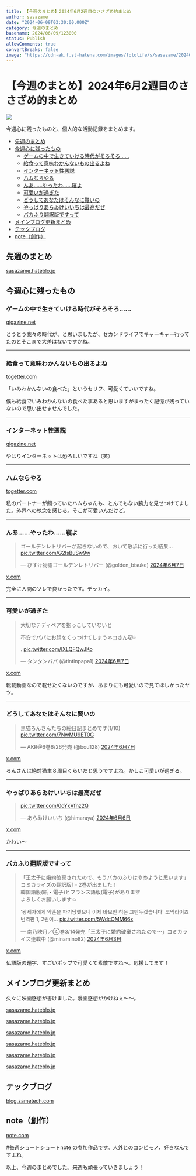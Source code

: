 ```yaml
---
title: 【今週のまとめ】2024年6月2週目のささざめ的まとめ
author: sasazame
date: "2024-06-09T03:30:00.000Z"
category: 今週のまとめ
basename: 2024/06/09/123000
status: Publish
allowComments: true
convertBreaks: false
image: "https://cdn-ak.f.st-hatena.com/images/fotolife/s/sasazame/20240602/20240602113117.png"
---
```

# 【今週のまとめ】2024年6月2週目のささざめ的まとめ

![](https://cdn-ak.f.st-hatena.com/images/fotolife/s/sasazame/20240602/20240602113117.png)

今週心に残ったものと、個人的な活動記録をまとめます。

<!-- Extended Body -->

-   [先週のまとめ](#先週のまとめ)
-   [今週心に残ったもの](#今週心に残ったもの)
    -   [ゲームの中で生きていける時代がそろそろ……](#ゲームの中で生きていける時代がそろそろ)
    -   [給食って意味わかんないもの出るよね](#給食って意味わかんないもの出るよね)
    -   [インターネット性悪説](#インターネット性悪説)
    -   [ハムならやる](#ハムならやる)
    -   [んあ……やったわ……寝よ](#んあやったわ寝よ)
    -   [可愛いが過ぎた](#可愛いが過ぎた)
    -   [どうしてあなたはそんなに賢いの](#どうしてあなたはそんなに賢いの)
    -   [やっぱりあらゐけいいちは最高だぜ](#やっぱりあらゐけいいちは最高だぜ)
    -   [バカふり翻訳版ですって](#バカふり翻訳版ですって)
-   [メインブログ更新まとめ](#メインブログ更新まとめ)
-   [テックブログ](#テックブログ)
-   [note（創作）](#note創作)

## 先週のまとめ

[sasazame.hateblo.jp](https://sasazame.hateblo.jp/entry/2024/06/02/113215)

## 今週心に残ったもの

### ゲームの中で生きていける時代がそろそろ……

[gigazine.net](https://gigazine.net/news/20240605-ikea-roblox-co-worker/)

とうとう我々の時代が、と思いましたが、セカンドライフでキャーキャー行ってたのとそこまで大差はないですかね。

* * *

### 給食って意味わかんないもの出るよね

[togetter.com](https://togetter.com/li/2377390)

「いみわかんないの食べた」というセリフ、可愛くていいですね。

僕も給食でいみわかんないの食べた事あると思いますがまったく記憶が残っていないので思い出せませんでした。

* * *

### インターネット性悪説

[gigazine.net](https://gigazine.net/news/20240606-amazon-tribe-starlink-porn-social-media/)

やはりインターネットは恐ろしいですね（笑）

* * *

### ハムならやる

[togetter.com](https://togetter.com/li/2379141)

私のパートナーが飼っていたハムちゃんも、とんでもない腕力を見せつけてました。外界への執念を感じる。そこが可愛いんだけど。

* * *

### んあ……やったわ……寝よ

> ゴールデンレトリバーが起きないので、おいて散歩に行った結果… [pic.twitter.com/G2IsBuSw9w](https://t.co/G2IsBuSw9w)
> 
> — びすけ物語ゴールデンレトリバー (@golden\_bisuke) [2024年6月7日](https://twitter.com/golden_bisuke/status/1799219311846048255?ref_src=twsrc%5Etfw)

[x.com](https://x.com/golden_bisuke/status/1799219311846048255)

完全に人間のソレで良かったです。デッカイ。

* * *

### 可愛いが過ぎた

> 大切なテディベアを抱っこしていないと  
>   
> 不安でパパにお顔をくっつけてしまうネコさん🐱💦  
>   
> . [pic.twitter.com/IXLQFQwJKo](https://t.co/IXLQFQwJKo)
> 
> — タンタンパパ (@tintinpapa1) [2024年6月7日](https://twitter.com/tintinpapa1/status/1799212424610128310?ref_src=twsrc%5Etfw)

[x.com](https://x.com/tintinpapa1/status/1799212424610128310)

転載動画なので載せたくないのですが、あまりにも可愛いので見てほしかったヤツ。

* * *

### どうしてあなたはそんなに賢いの

> 黒猫ろんさんたちの絵日記まとめです(1/10) [pic.twitter.com/7NwMU9ET0G](https://t.co/7NwMU9ET0G)
> 
> — AKR@6巻6/26発売 (@bou128) [2024年6月7日](https://twitter.com/bou128/status/1799027691443900732?ref_src=twsrc%5Etfw)

[x.com](https://x.com/bou128/status/1799027691443900732)

ろんさんは絶対猫生８周目くらいだと思うですよね。かしこ可愛いが過ぎる。

* * *

### やっぱりあらゐけいいちは最高だぜ

> [pic.twitter.com/0oYxVfnz2Q](https://t.co/0oYxVfnz2Q)
> 
> — あらゐけいいち (@himaraya) [2024年6月6日](https://twitter.com/himaraya/status/1798670701865718095?ref_src=twsrc%5Etfw)

[x.com](https://x.com/himaraya/status/1798670701865718095)

かわい～

* * *

### バカふり翻訳版ですって

> 「王太子に婚約破棄されたので、もうバカのふりはやめようと思います」コミカライズの翻訳版1・2巻が出ました！  
> 韓国語版(紙・電子)とフランス語版(電子)があります  
> よろしくお願いします☺️  
>   
> '왕세자에게 약혼을 파기당했으니 이제 바보인 척은 그만두겠습니다' 코믹라이즈 번역판 1, 2권이… [pic.twitter.com/5WdcOMM66x](https://t.co/5WdcOMM66x)
> 
> — 南乃映月／④巻3/14発売「王太子に婚約破棄されたので〜」コミカライズ連載中 (@minamino82) [2024年6月3日](https://twitter.com/minamino82/status/1797547952493515178?ref_src=twsrc%5Etfw)

[x.com](https://x.com/minamino82/status/1797547952493515178)

仏語版の題字、すごいポップで可愛くて素敵ですね～。応援してます！

## メインブログ更新まとめ

久々に映画感想が書けました。漫画感想がかけねぇ～～。

[sasazame.hateblo.jp](https://sasazame.hateblo.jp/entry/2024/06/03/120000)

[sasazame.hateblo.jp](https://sasazame.hateblo.jp/entry/2024/06/04/120000)

[sasazame.hateblo.jp](https://sasazame.hateblo.jp/entry/2024/06/05/232903)

[sasazame.hateblo.jp](https://sasazame.hateblo.jp/entry/2024/06/06/223149)

[sasazame.hateblo.jp](https://sasazame.hateblo.jp/entry/2024/06/07/225752)

[sasazame.hateblo.jp](https://sasazame.hateblo.jp/entry/2024/06/08/232700)

## テックブログ

[blog.zametech.com](https://blog.zametech.com/entry/2024/06/09/120000)

## note（創作）

[note.com](https://note.com/sasazame/n/nfb26928d30df)

#毎週ショートショートnote の参加作品です。人外とのコンビモノ、好きなんですよね。

  

以上、今週のまとめでした。来週も頑張っていきましょう！